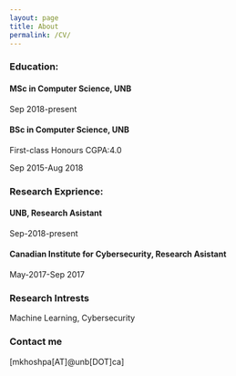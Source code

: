 ```yaml
---
layout: page
title: About
permalink: /CV/
---
```



### Education:


  #### MSc in Computer Science, UNB
  
  Sep 2018-present
  
  
  
  #### BSc in Computer Science, UNB
  
  First-class Honours CGPA:4.0
  
  Sep 2015-Aug 2018
  
  
  
### Research Exprience:

  #### UNB, Research Asistant
  
  Sep-2018-present
  
  
  
  #### Canadian Institute for Cybersecurity, Research Asistant
  
  May-2017-Sep 2017
  
  



### Research Intrests

  Machine Learning, Cybersecurity
  
### Contact me

[mkhoshpa[AT]@unb[DOT]ca]

